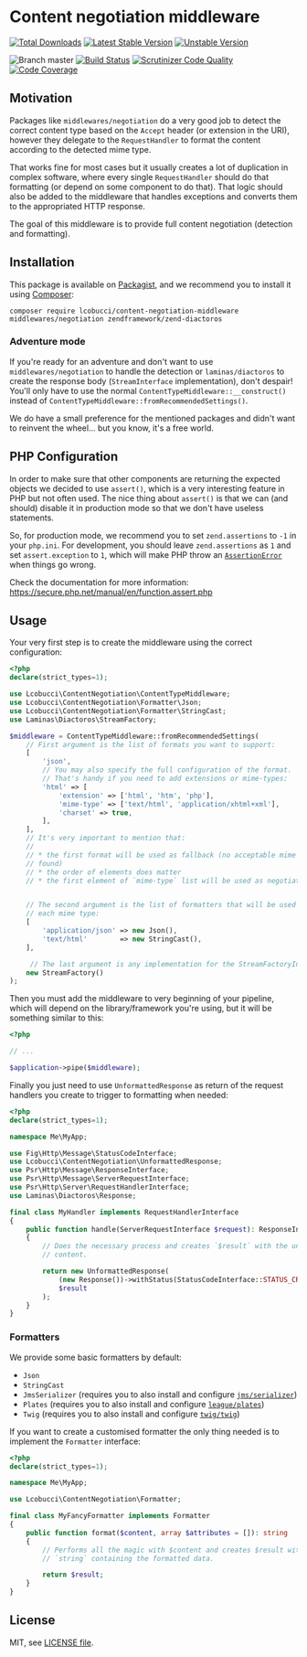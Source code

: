 # Content negotiation middleware

[![Total Downloads](https://img.shields.io/packagist/dt/lcobucci/content-negotiation-middleware.svg?style=flat-square)](https://packagist.org/packages/lcobucci/content-negotiation-middleware)
[![Latest Stable Version](https://img.shields.io/packagist/v/lcobucci/content-negotiation-middleware.svg?style=flat-square)](https://packagist.org/packages/lcobucci/content-negotiation-middleware)
[![Unstable Version](https://img.shields.io/packagist/vpre/lcobucci/content-negotiation-middleware.svg?style=flat-square)](https://packagist.org/packages/lcobucci/content-negotiation-middleware)

![Branch master](https://img.shields.io/badge/branch-master-brightgreen.svg?style=flat-square)
[![Build Status](https://img.shields.io/travis/lcobucci/content-negotiation-middleware/master.svg?style=flat-square)](http://travis-ci.org/lcobucci/content-negotiation-middleware)
[![Scrutinizer Code Quality](https://img.shields.io/scrutinizer/g/lcobucci/content-negotiation-middleware/master.svg?style=flat-square)](https://scrutinizer-ci.com/g/lcobucci/content-negotiation-middleware/?branch=master)
[![Code Coverage](https://img.shields.io/scrutinizer/coverage/g/lcobucci/content-negotiation-middleware/master.svg?style=flat-square)](https://scrutinizer-ci.com/g/lcobucci/content-negotiation-middleware/?branch=master)

## Motivation

Packages like `middlewares/negotiation` do a very good job to detect the correct
content type based on the `Accept` header (or extension in the URI), however they
delegate to the `RequestHandler` to format the content according to the detected
mime type.

That works fine for most cases but it usually creates a lot of duplication in
complex software, where every single `RequestHandler` should do that formatting
(or depend on some component to do that). That logic should also be added to the
middleware that handles exceptions and converts them to the appropriated HTTP
response.

The goal of this middleware is to provide full content negotiation (detection
and formatting).

## Installation

This package is available on [Packagist](http://packagist.org/packages/lcobucci/content-negotiation-middleware),
and we recommend you to install it using [Composer](http://getcomposer.org):

```shell
composer require lcobucci/content-negotiation-middleware middlewares/negotiation zendframework/zend-diactoros
```

### Adventure mode

If you're ready for an adventure and don't want to use `middlewares/negotiation`
to handle the detection or `laminas/diactoros` to create the response
body (`StreamInterface` implementation), don't despair! You'll only have to use
the normal `ContentTypeMiddleware::__construct()` instead of
`ContentTypeMiddleware::fromRecommendedSettings()`.

We do have a small preference for the mentioned packages and didn't want to reinvent
the wheel... but you know, it's a free world.

## PHP Configuration

In order to make sure that other components are returning the expected objects we decided
to use `assert()`, which is a very interesting feature in PHP but not often used.
The nice thing about `assert()` is that we can (and should) disable it in production mode
so that we don't have useless statements.

So, for production mode, we recommend you to set `zend.assertions` to `-1` in your `php.ini`.
For development, you should leave `zend.assertions` as `1` and set `assert.exception` to `1`, which
will make PHP throw an [`AssertionError`](https://secure.php.net/manual/en/class.assertionerror.php)
when things go wrong.

Check the documentation for more information: https://secure.php.net/manual/en/function.assert.php

## Usage

Your very first step is to create the middleware using the correct configuration:

```php
<?php
declare(strict_types=1);

use Lcobucci\ContentNegotiation\ContentTypeMiddleware;
use Lcobucci\ContentNegotiation\Formatter\Json;
use Lcobucci\ContentNegotiation\Formatter\StringCast;
use Laminas\Diactoros\StreamFactory;

$middleware = ContentTypeMiddleware::fromRecommendedSettings(
    // First argument is the list of formats you want to support:
    [
        'json',
        // You may also specify the full configuration of the format.
        // That's handy if you need to add extensions or mime-types:
        'html' => [
            'extension' => ['html', 'htm', 'php'],
            'mime-type' => ['text/html', 'application/xhtml+xml'],
            'charset' => true,
        ],
    ],
    // It's very important to mention that:
    //
    // * the first format will be used as fallback (no acceptable mime type
    // found)
    // * the order of elements does matter
    // * the first element of `mime-type` list will be used as negotiated type


    // The second argument is the list of formatters that will be used for
    // each mime type:
    [
        'application/json' => new Json(),
        'text/html'        => new StringCast(),
    ],

     // The last argument is any implementation for the StreamFactoryInterface (PSR-17)  
    new StreamFactory()
);
```

Then you must add the middleware to very beginning of your pipeline, which will
depend on the library/framework you're using, but it will be something similar
to this:

```php
<?php

// ...

$application->pipe($middleware);
```

Finally you just need to use `UnformattedResponse` as return of the request
handlers you create to trigger to formatting when needed:

```php
<?php
declare(strict_types=1);

namespace Me\MyApp;

use Fig\Http\Message\StatusCodeInterface;
use Lcobucci\ContentNegotiation\UnformattedResponse;
use Psr\Http\Message\ResponseInterface;
use Psr\Http\Message\ServerRequestInterface;
use Psr\Http\Server\RequestHandlerInterface;
use Laminas\Diactoros\Response;

final class MyHandler implements RequestHandlerInterface
{
    public function handle(ServerRequestInterface $request): ResponseInterface
    {
        // Does the necessary process and creates `$result` with the unformatted
        // content.

        return new UnformattedResponse(
            (new Response())->withStatus(StatusCodeInterface::STATUS_CREATED),
            $result
        );
    }
}
```

### Formatters

We provide some basic formatters by default:

* `Json`
* `StringCast`
* `JmsSerializer` (requires you to also install and configure [`jms/serializer`](https://jmsyst.com/libs/serializer))
* `Plates` (requires you to also install and configure [`league/plates`](http://platesphp.com))
* `Twig` (requires you to also install and configure [`twig/twig`](https://twig.symfony.com))

If you want to create a customised formatter the only thing needed is to
implement the `Formatter` interface:

```php
<?php
declare(strict_types=1);

namespace Me\MyApp;

use Lcobucci\ContentNegotiation\Formatter;

final class MyFancyFormatter implements Formatter
{
    public function format($content, array $attributes = []): string
    {
        // Performs all the magic with $content and creates $result with a
        // `string` containing the formatted data.

        return $result;
    }
}
```

## License

MIT, see [LICENSE file](https://github.com/lcobucci/content-negotiation-middleware/blob/master/LICENSE).

